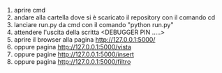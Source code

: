 1. aprire cmd
2. andare alla cartella dove si è scaricato il repository con il comando cd <percorso>
3. lanciare run.py da cmd con il comando "python run.py"
4. attendere l'uscita della scritta <DEBUGGER PIN .....>
5. aprire il browser alla pagina http://127.0.0.1:5000/
6. oppure pagina http://127.0.0.1:5000/vista
7. oppure pagine http://127.0.0.1:5000/insert
8. oppure pagina http://127.0.0.1:5000/filtro